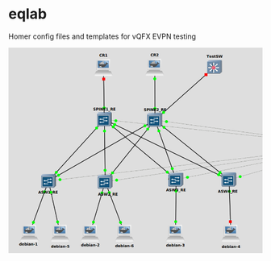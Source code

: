 # eqlab
Homer config files and templates for vQFX EVPN testing

![gns3 topology](https://github.com/topranks/eqlab/raw/main/gns3_layout.png)


